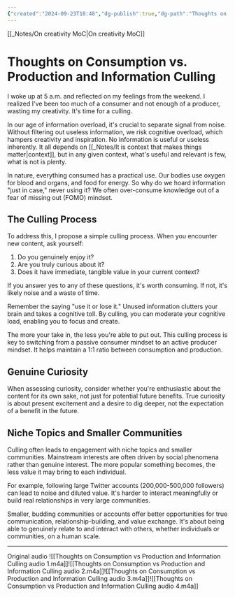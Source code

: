 ```yaml
---
{"created":"2024-09-23T18:48","dg-publish":true,"dg-path":"Thoughts on Consumption vs Production and Information Culling.md","permalink":"/thoughts-on-consumption-vs-production-and-information-culling/","dgPassFrontmatter":true,"updated":"2024-12-22T16:24:18.239+01:00"}
---
```


[[_Notes/On creativity MoC\|On creativity MoC]]
# Thoughts on Consumption vs. Production and Information Culling

I woke up at 5 a.m. and reflected on my feelings from the weekend. I realized I've been too much of a consumer and not enough of a producer, wasting my creativity. It's time for a culling.

In our age of information overload, it's crucial to separate signal from noise. Without filtering out useless information, we risk cognitive overload, which hampers creativity and inspiration. No information is useful or useless inherently. It all depends on [[_Notes/It is context that makes things matter\|context]], but in any given context, what's useful and relevant is few, what is not is plenty.

In nature, everything consumed has a practical use. Our bodies use oxygen for blood and organs, and food for energy. So why do we hoard information "just in case," never using it? We often over-consume knowledge out of a fear of missing out (FOMO) mindset.

## The Culling Process

To address this, I propose a simple culling process. When you encounter new content, ask yourself:

1. Do you genuinely enjoy it?
2. Are you truly curious about it?
3. Does it have immediate, tangible value in your current context?

If you answer yes to any of these questions, it's worth consuming. If not, it's likely noise and a waste of time.

Remember the saying "use it or lose it." Unused information clutters your brain and takes a cognitive toll. By culling, you can moderate your cognitive load, enabling you to focus and create.

The more your take in, the less you're able to put out. This culling process is key to switching from a passive consumer mindset to an active producer mindset. It helps maintain a 1:1 ratio between consumption and production.

## Genuine Curiosity

When assessing curiosity, consider whether you're enthusiastic about the content for its own sake, not just for potential future benefits. True curiosity is about present excitement and a desire to dig deeper, not the expectation of a benefit in the future.

## Niche Topics and Smaller Communities

Culling often leads to engagement with niche topics and smaller communities. Mainstream interests are often driven by social phenomena rather than genuine interest. The more popular something becomes, the less value it may bring to each individual.

For example, following large Twitter accounts (200,000-500,000 followers) can lead to noise and diluted value. It's harder to interact meaningfully or build real relationships in very large communities.

Smaller, budding communities or accounts offer better opportunities for true communication, relationship-building, and value exchange. It's about being able to genuinely relate to and interact with others, whether individuals or communities, on a human scale.

---
Original audio
![[Thoughts on Consumption vs Production and Information Culling audio 1.m4a]]![[Thoughts on Consumption vs Production and Information Culling audio 2.m4a]]![[Thoughts on Consumption vs Production and Information Culling audio 3.m4a]]![[Thoughts on Consumption vs Production and Information Culling audio 4.m4a]]
